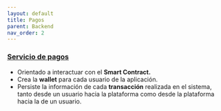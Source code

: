 ```yaml
---
layout: default
title: Pagos
parent: Backend
nav_order: 2
---
```


### [Servicio de pagos](https://github.com/taller2-grupo5-rostov-1c2022/payments-server)

* Orientado a interactuar con el **Smart Contract.**
* Crea la **wallet** para cada usuario de la aplicación.
* Persiste la información de cada **transacción** realizada en el sistema, tanto desde un usuario hacia la plataforma como desde la plataforma hacia la de un usuario.